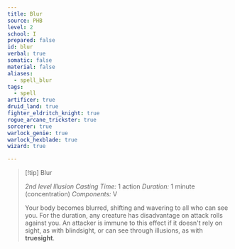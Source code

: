 ```yaml
---
title: Blur
source: PHB
level: 2
school: I
prepared: false
id: blur
verbal: true
somatic: false
material: false
aliases:
  - spell_blur
tags:
  - spell
artificer: true
druid_land: true
fighter_eldritch_knight: true
rogue_arcane_trickster: true
sorcerer: true
warlock_genie: true
warlock_hexblade: true
wizard: true

---
```

>[!tip] Blur
>
> *2nd level Illusion*
> *Casting Time:* 1 action
> *Duration:* 1 minute (concentration)
> *Components:* V
>
>Your body becomes blurred, shifting and wavering to all who can see you. For the duration, any creature has disadvantage on attack rolls against you. An attacker is immune to this effect if it doesn't rely on sight, as with blindsight, or can see through illusions, as with **truesight**.
>

